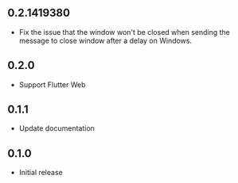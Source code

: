 ## 0.2.1419380

- Fix the issue that the window won't be closed when sending the message to close window after a delay on Windows.

## 0.2.0

- Support Flutter Web

## 0.1.1

- Update documentation

## 0.1.0

- Initial release
